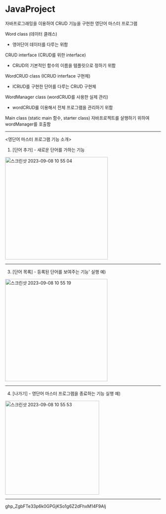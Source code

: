 # JavaProject
자바프로그래밍을 이용하여 CRUD 기능을 구현한 영단어 마스터 프로그램

Word class (데이터 클래스)
- 영어단어 데이터를 다루는 위함
  
CRUD interface (CRUD를 위한 interface)
- CRUD의 기본적인 함수의 이름을 템플릿으로 정하기 위함

WordCRUD class (ICRUD interface 구현체)
- ICRUD를 구현한 단어를 다루는 CRUD 구현체

WordManager class (wordCRUD를 사용한 실제 관리)
- wordCRUD룰 이용해서 전체 프로그램을 관리하기 위함
  
Main class (static main 함수, starter class) 
  자바프로젝트를 살행하기 위하여 wordManager를 호출함
  
-----------------------------------
<영단어 마스터 프로그램 기능 소개> 
1. [단어 추가] - 새로운 단어를 가하는 기능
   
<img width="332" alt="스크린샷 2023-09-08 10 55 04" src="https://github.com/DDaengoo/JavaProject/assets/143365358/87987c55-2e8c-43d3-8d8c-faa6d0c89897">

-----------------------------------
3. [단어 목록] - 등록된 단어를 보여주는 기능'
실행 예)

<img width="331" alt="스크린샷 2023-09-08 10 55 19" src="https://github.com/DDaengoo/JavaProject/assets/143365358/ca246d4e-b2b8-457d-a1ff-ebdb7d6c274f">

 -----------------------------------

4. [나가기] - 영단어 마스터 프로그램을 종료하는 기능 
실행 예) 

<img width="304" alt="스크린샷 2023-09-08 10 55 53" src="https://github.com/DDaengoo/JavaProject/assets/143365358/49d4b3ee-4659-4d64-8bfc-20b591c59451">

----------------------------------- 
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
 

